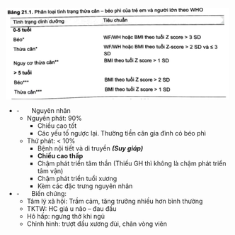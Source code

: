 ![BÉO PHÌ-1690783476811.jpeg](../../../../../200%20Files/image/image/B%C3%89O%20PH%C3%8C-1690783476811.jpeg)  
  
- -       Nguyên nhân  
	- Nguyên phát: 90%  
		- Chiều cao tốt  
		- Các yếu tố ngược lại. Thường tiền căn gia đình có béo phì  
	- Thứ phát: < 10%  
		- Bệnh nội tiết và di truyền **_(Suy giáp)_**  
		- **Chiều cao thấp**  
		- Chậm phát triển tâm thần (Thiếu GH thì không là chậm phát triển tâm vận)  
		- Chậm phát triển tuổi xương  
		- Kèm các đặc trưng nguyên nhân  
- -       Biến chứng:  
	- Tâm lý xã hội: Trầm cảm, tăng trưởng nhiều hơn bình thường  
	- TKTW: HC giả u não – đau đầu  
	- Hô hấp: ngưng thở khi ngủ  
	- Chỉnh hình: trượt đầu xương đùi, chân vòng viên